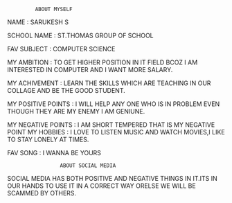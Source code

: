              ABOUT MYSELF

NAME : SARUKESH S

SCHOOL NAME : ST.THOMAS GROUP OF SCHOOL

FAV SUBJECT : COMPUTER SCIENCE

MY AMBITION : TO GET HIGHER POSITION IN IT FIELD BCOZ I AM INTERESTED IN COMPUTER AND I WANT MORE SALARY. 

MY ACHIVEMENT : LEARN THE SKILLS WHICH ARE TEACHING IN OUR COLLAGE AND BE THE GOOD STUDENT.

MY POSITIVE POINTS : I WILL HELP ANY ONE WHO IS IN PROBLEM EVEN THOUGH THEY ARE MY ENEMY I AM GENIUNE.

MY NEGATIVE POINTS : I AM SHORT TEMPERED THAT IS MY NEGATIVE POINT
MY HOBBIES : I LOVE TO LISTEN MUSIC AND WATCH MOVIES,I LIKE TO STAY LONELY AT TIMES.

FAV SONG : I WANNA BE YOURS

                     ABOUT SOCIAL MEDIA

SOCIAL MEDIA HAS BOTH POSITIVE AND NEGATIVE THINGS IN IT.ITS IN OUR HANDS TO USE IT IN A CORRECT WAY ORELSE WE WILL BE SCAMMED BY OTHERS.









